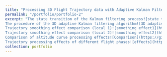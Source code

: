 ```yaml
---
title: "Processing 3D Flight Trajectory data with Adaptive Kalman Filtering"
permalink: "/portfolio/portfolio-2"
excerpt: "The state transition of the Kalman filtering process![state transition](https://github.com/GuoYuuuu/GuoYu.github.io/blob/master/Processing 3D Flight Trajectory data with Adaptive Kalman Filtering/fig1.png?raw=true)
The procedure of the 3D adaptive Kalman filtering algorithm![3D adaptive Kalman filtering algorithm](https://github.com/GuoYuuuu/GuoYu.github.io/blob/master/Processing 3D Flight Trajectory data with Adaptive Kalman Filtering/fig2.png?raw=true)
Trajectory smoothing effect comparison (local 1)![smoothing effect1](https://github.com/GuoYuuuu/GuoYu.github.io/blob/master/Processing 3D Flight Trajectory data with Adaptive Kalman Filtering/fig3.png?raw=true)
Trajectory smoothing effect comparison (local 2)![smoothing effect2](https://github.com/GuoYuuuu/GuoYu.github.io/blob/master/Processing 3D Flight Trajectory data with Adaptive Kalman Filtering/fig4.png?raw=true)
Comparison of altitude curve processing effects![Comparison](https://github.com/GuoYuuuu/GuoYu.github.io/blob/master/Processing 3D Flight Trajectory data with Adaptive Kalman Filtering/fig5.png?raw=true)
Trajectory processing effects of different flight phases![effects](https://github.com/GuoYuuuu/GuoYu.github.io/blob/master/Processing 3D Flight Trajectory data with Adaptive Kalman Filtering/fig6.png?raw=true)"
collection: portfolio
---
```

